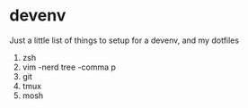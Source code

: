 # devenv
Just a little list of things to setup for a devenv, and my dotfiles
1.  zsh
2.  vim
  -nerd tree
  -comma p
3.  git
4.  tmux
5.  mosh
